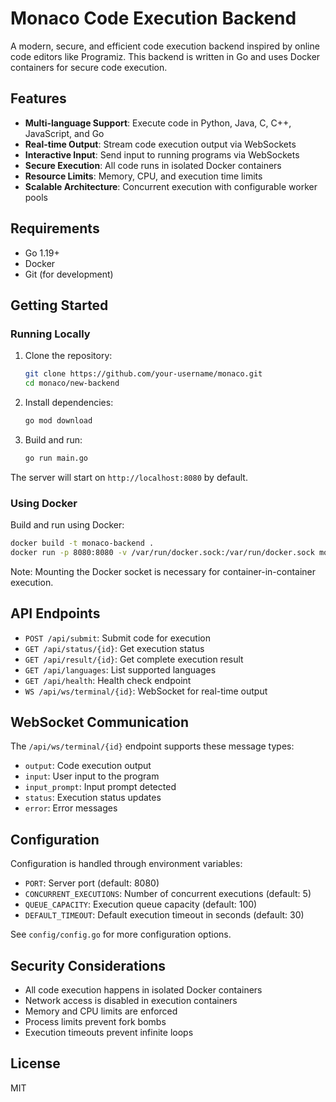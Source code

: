 # Monaco Code Execution Backend

A modern, secure, and efficient code execution backend inspired by online code editors like Programiz. This backend is written in Go and uses Docker containers for secure code execution.

## Features

- **Multi-language Support**: Execute code in Python, Java, C, C++, JavaScript, and Go
- **Real-time Output**: Stream code execution output via WebSockets
- **Interactive Input**: Send input to running programs via WebSockets
- **Secure Execution**: All code runs in isolated Docker containers
- **Resource Limits**: Memory, CPU, and execution time limits
- **Scalable Architecture**: Concurrent execution with configurable worker pools

## Requirements

- Go 1.19+
- Docker
- Git (for development)

## Getting Started

### Running Locally

1. Clone the repository:
   ```bash
   git clone https://github.com/your-username/monaco.git
   cd monaco/new-backend
   ```

2. Install dependencies:
   ```bash
   go mod download
   ```

3. Build and run:
   ```bash
   go run main.go
   ```

The server will start on `http://localhost:8080` by default.

### Using Docker

Build and run using Docker:

```bash
docker build -t monaco-backend .
docker run -p 8080:8080 -v /var/run/docker.sock:/var/run/docker.sock monaco-backend
```

Note: Mounting the Docker socket is necessary for container-in-container execution.

## API Endpoints

- `POST /api/submit`: Submit code for execution
- `GET /api/status/{id}`: Get execution status
- `GET /api/result/{id}`: Get complete execution result
- `GET /api/languages`: List supported languages
- `GET /api/health`: Health check endpoint
- `WS /api/ws/terminal/{id}`: WebSocket for real-time output

## WebSocket Communication

The `/api/ws/terminal/{id}` endpoint supports these message types:

- `output`: Code execution output
- `input`: User input to the program
- `input_prompt`: Input prompt detected
- `status`: Execution status updates
- `error`: Error messages

## Configuration

Configuration is handled through environment variables:

- `PORT`: Server port (default: 8080)
- `CONCURRENT_EXECUTIONS`: Number of concurrent executions (default: 5)
- `QUEUE_CAPACITY`: Execution queue capacity (default: 100)
- `DEFAULT_TIMEOUT`: Default execution timeout in seconds (default: 30)

See `config/config.go` for more configuration options.

## Security Considerations

- All code execution happens in isolated Docker containers
- Network access is disabled in execution containers
- Memory and CPU limits are enforced
- Process limits prevent fork bombs
- Execution timeouts prevent infinite loops

## License

MIT
